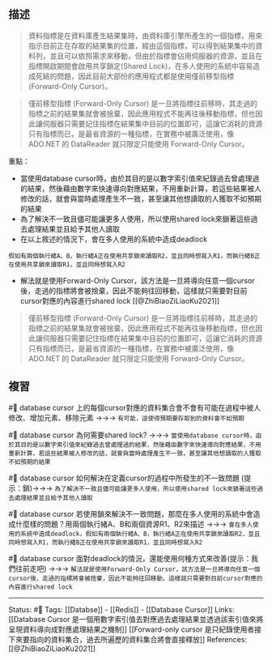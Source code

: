 
## 描述
> 資料指標是在資料庫產生結果集時，由資料庫引擎所產生的一個指標，用來指示目前正在存取的結果集的位置，經由這個指標，可以得到結果集中的資料列，並且可以依照需求來移動，但由於指標會佔用伺服器的資源，並且在指標開啟期間會啟用共享鎖定(Shared Lock)，在多人使用的系統中容易造成死結的問題，因此目前大部份的應用程式都是使用僅前移型指標 (Forward-Only Cursor)。


> 僅前移型指標 (Forward-Only Cursor) 是一旦將指標往前移時，其走過的指標之前的結果集就會被捨棄，因此應用程式不能再往後移動指標，但也因此讓伺服器只需要記住指標在結果集中目前的位置即可，這讓它消耗的資源只有指標而已，是最省資源的一種指標，在實務中被廣泛使用，像 ADO.NET 的 DataReader 就只限定只能使用 Forward-Only Cursor。

重點：
- 當使用database cursor時，由於其目的是以數字索引值來紀錄過去曾處理過的結果，然後藉由數字來快速導向對應結果，不用重新計算，若這些結果被人修改的話，就會與當時處理產生不一致，甚至讓其他想讀取的人獲取不如預期的結果
- 為了解決不一致且儘可能讓更多人使用，所以使用shared lock來鎖著這些過去處理結果並且給予其他人讀取
- 在以上敘述的情況下，會在多人使用的系統中造成deadlock
```
假如有兩個執行緒A、B，執行緒A正在使用共享鎖來讀取R2，並且同時想寫入R1，而執行緒B正在使用共享鎖來讀取R1，並且同時想寫入R2
```
- 解法就是使用Forward-Only Cursor，該方法是一旦將導向任意一個cursor後，走過的指標將會被捨棄，因此不能夠往回移動，這樣就只需要對目前cursor對應的內容進行shared lock
[[@ZhiBiaoZiLiaoKu2021]]
> 僅前移型指標 (Forward-Only Cursor) 是一旦將指標往前移時，其走過的指標之前的結果集就會被捨棄，因此應用程式不能再往後移動指標，但也因此讓伺服器只需要記住指標在結果集中目前的位置即可，這讓它消耗的資源只有指標而已，是最省資源的一種指標，在實務中被廣泛使用，像 ADO.NET 的 DataReader 就只限定只能使用 Forward-Only Cursor。

## 複習
#🧠 database cursor 上的每個cursor對應的資料集合會不會有可能在過程中被人修改、增加元素、移除元素 ->->-> `有可能，這使得預期要存取到的資料會不如預期`
<!--SR:!2022-06-07,2,248-->

#🧠 database cursor  為何需要shared lock? ->->-> `當使用database cursor時，由於其目的是以數字索引值來紀錄過去曾處理過的結果，然後藉由數字來快速導向對應結果，不用重新計算，若這些結果被人修改的話，就會與當時處理產生不一致，甚至讓其他想讀取的人獲取不如預期的結果`
<!--SR:!2022-06-08,2,246-->

#🧠 database cursor 如何解決在定義cursor的過程中所發生的不一致問題 (提示：鎖)->->-> `為了解決不一致且儘可能讓更多人使用，所以使用shared lock來鎖著這些過去處理結果並且給予其他人讀取`
<!--SR:!2022-06-08,2,246-->

#🧠 database cursor 若使用鎖來解決不一致問題，那麼在多人使用的系統中會造成什麼樣的問題？用兩個執行緒A、B和兩個資源R1、R2來描述 ->->-> `會在多人使用的系統中造成deadlock，假如有兩個執行緒A、B，執行緒A正在使用共享鎖來讀取R2，並且同時想寫入R1，而執行緒B正在使用共享鎖來讀取R1，並且同時想寫入R2`
<!--SR:!2022-06-07,2,248-->

#🧠  database cursor 面對deadlock的情況，還能使用何種方式來改善(提示：我們往前走吧) ->->-> `解法就是使用Forward-Only Cursor，該方法是一旦將導向任意一個cursor後，走過的指標將會被捨棄，因此不能夠往回移動，這樣就只需要對目前cursor對應的內容進行shared lock`
<!--SR:!2022-06-07,1,210-->

---
Status: #🌱 
Tags:
[[Databse]] - [[Redis]] - [[Database Cursor]]
Links:
[[Database Cursor 是一個用數字索引值去對應過去處理結果並透過該索引值來將呈現資料導向成對應處理結果之機制]]
[[Forward-only cursor 是只紀錄使用者接下來要指向的資料集合，過去所遍歷的資料集合將會直接釋放]]
References:
[[@ZhiBiaoZiLiaoKu2021]]
